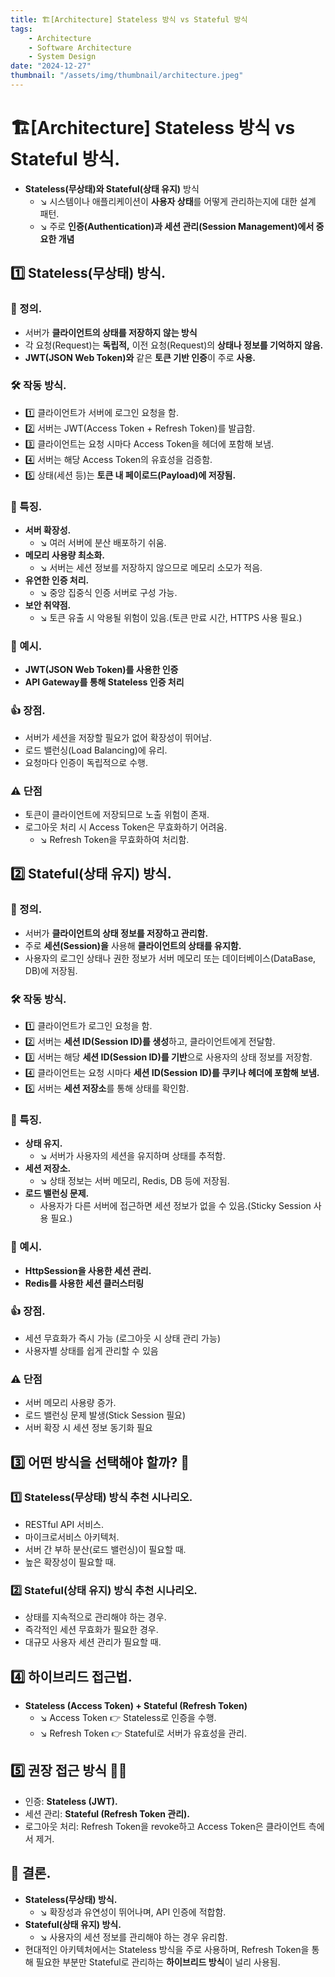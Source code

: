 ```yaml
---
title: 🏗️[Architecture] Stateless 방식 vs Stateful 방식
tags:
    - Architecture
    - Software Architecture
    - System Design
date: "2024-12-27"
thumbnail: "/assets/img/thumbnail/architecture.jpeg"
---
```


# 🏗️[Architecture] Stateless 방식 vs Stateful 방식.
- **Stateless(무상태)와 Stateful(상태 유지)** 방식
    - ↘︎ 시스템이나 애플리케이션이 **사용자 상태**를 어떻게 관리하는지에 대한 설계 패턴.
    - ↘︎ 주로 **인증(Authentication)과 세션 관리(Session Management)에서 중요한 개념**

## 1️⃣ Stateless(무상태) 방식.
### 📌 정의.
- 서버가 **클라이언트의 상태를 저장하지 않는 방식**
- 각 요청(Request)는 **독립적,** 이전 요청(Request)의 **상태나 정보를 기억하지 않음.**
- **JWT(JSON Web Token)와** 같은 **토큰 기반 인증**이 주로 **사용.**

### 🛠️ 작동 방식.
- 1️⃣ 클라이언트가 서버에 로그인 요청을 함.
- 2️⃣ 서버는 JWT(Access Token + Refresh Token)를 발급함.
- 3️⃣ 클라이언트는 요청 시마다 Access Token을 헤더에 포함해 보냄.
- 4️⃣ 서버는 해당 Access Token의 유효성을 검증함.
- 5️⃣ 상태(세션 등)는 **토큰 내 페이로드(Payload)에 저장됨.**

### 🙌 특징.
- **서버 확장성.**
    - ↘︎ 여러 서버에 분산 배포하기 쉬움.
- **메모리 사용량 최소화.**
    - ↘︎ 서버는 세션 정보를 저장하지 않으므로 메모리 소모가 적음.
- **유연한 인증 처리.**
    - ↘︎ 중앙 집중식 인증 서버로 구성 가능.
- **보안 취약점.**
    - ↘︎ 토큰 유출 시 악용될 위험이 있음.(토큰 만료 시간, HTTPS 사용 필요.)

### 📝 예시.
- **JWT(JSON Web Token)를 사용한 인증**
- **API Gateway를 통해 Stateless 인증 처리**

### 👍 장점.
- 서버가 세션을 저장할 필요가 없어 확장성이 뛰어남.
- 로드 밸런싱(Load Balancing)에 유리.
- 요청마다 인증이 독립적으로 수행.

### ⚠️ 단점
- 토큰이 클라이언트에 저장되므로 노출 위험이 존재.
- 로그아웃 처리 시 Access Token은 무효화하기 어려움.
    - ↘︎ Refresh Token을 무효화하여 처리함.

## 2️⃣ Stateful(상태 유지) 방식.
### 📌 정의.
- 서버가 **클라이언트의 상태 정보를 저장하고 관리함.**
- 주로 **세션(Session)을** 사용해 **클라이언트의 상태를 유지함.**
- 사용자의 로그인 상태나 권한 정보가 서버 메모리 또는 데이터베이스(DataBase, DB)에 저장됨.

### 🛠️ 작동 방식.
- 1️⃣ 클라이언트가 로그인 요청을 함.
- 2️⃣ 서버는 **세션 ID(Session ID)를 생성**하고, 클라이언트에게 전달함.
- 3️⃣ 서버는 해당 **세션 ID(Session ID)를 기반**으로 사용자의 상태 정보를 저장함.
- 4️⃣ 클라이언트는 요청 시마다 **세션 ID(Session ID)를 쿠키나 헤더에 포함해 보냄.**
- 5️⃣ 서버는 **세션 저장소**를 통해 상태를 확인함.

### 🙌 특징.
- **상태 유지.**
    - ↘︎ 서버가 사용자의 세션을 유지하며 상태를 추적함.
- **세션 저장소.**
    - ↘︎ 상태 정보는 서버 메모리, Redis, DB 등에 저장됨.
- **로드 밸런싱 문제.**
    - 사용자가 다른 서버에 접근하면 세션 정보가 없을 수 있음.(Sticky Session 사용 필요.)

### 📝 예시.
- **HttpSession을 사용한 세션 관리.**
- **Redis를 사용한 세션 클러스터링**

### 👍 장점.
- 세션 무효화가 즉시 가능 (로그아웃 시 상태 관리 가능)
- 사용자별 상태를 쉽게 관리할 수 있음

### ⚠️ 단점
- 서버 메모리 사용량 증가.
- 로드 밸런싱 문제 발생(Stick Session 필요)
- 서버 확장 시 세션 정보 동기화 필요

## 3️⃣ 어떤 방식을 선택해야 할까? 🤔
### 1️⃣ Stateless(무상태) 방식 추천 시나리오.
- RESTful API 서비스.
- 마이크로서비스 아키텍처.
- 서버 간 부하 분산(로드 밸런싱)이 필요할 때.
- 높은 확장성이 필요할 때.

### 2️⃣ Stateful(상태 유지) 방식 추천 시나리오.
- 상태를 지속적으로 관리해야 하는 경우.
- 즉각적인 세션 무효화가 필요한 경우.
- 대규모 사용자 세션 관리가 필요할 때.

## 4️⃣ 하이브리드 접근법.
- **Stateless (Access Token) + Stateful (Refresh Token)**
    - ↘︎ Access Token 👉 Stateless로 인증을 수행.
    - ↘︎ Refresh Token 👉 Stateful로 서버가 유효성을 관리.

## 5️⃣ 권장 접근 방식 🙋‍♂️
- 인증: **Stateless (JWT).**
- 세션 관리: **Stateful (Refresh Token 관리).**
- 로그아웃 처리: Refresh Token을 revoke하고 Access Token은 클라이언트 측에서 제거.

## 🚀 결론.
- **Stateless(무상태) 방식.**
    - ↘︎ 확장성과 유연성이 뛰어나며, API 인증에 적합함.
- **Stateful(상태 유지) 방식.**
    - ↘︎ 사용자의 세션 정보를 관리해야 하는 경우 유리함.
- 현대적인 아키텍처에서는 Stateless 방식을 주로 사용하며, Refresh Token을 통해 필요한 부분만 Stateful로 관리하는 **하이브리드 방식**이 널리 사용됨.

